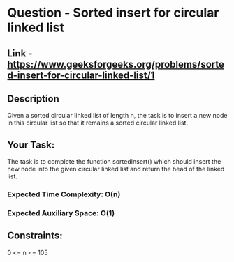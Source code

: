 # Question - Sorted insert for circular linked list

## Link - https://www.geeksforgeeks.org/problems/sorted-insert-for-circular-linked-list/1

## Description

Given a sorted circular linked list of length n, the task is to insert a new node in this circular list so that it remains a sorted circular linked list.

## Your Task:

The task is to complete the function sortedInsert() which should insert the new node into the given circular linked list and return the head of the linked list.

### Expected Time Complexity: O(n)

### Expected Auxiliary Space: O(1)

## Constraints:

0 <= n <= 105
